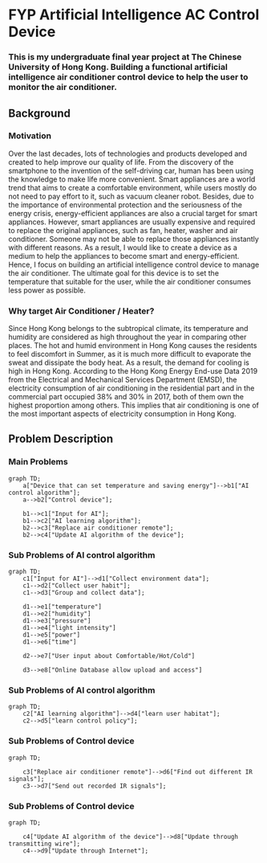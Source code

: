 # FYP Artificial Intelligence AC Control Device

### This is my undergraduate final year project at The Chinese University of Hong Kong. Building a functional artificial intelligence air conditioner control device to help the user to monitor the air conditioner.

## Background
### Motivation
Over the last decades, lots of technologies and products developed and created to help improve our quality of life. From the discovery of the smartphone to the invention of the self-driving car, human has been using the knowledge to make life more convenient. Smart appliances are a world trend that aims to create a comfortable environment, while users mostly do not need to pay effort to it, such as vacuum cleaner robot. Besides, due to the importance of environmental protection and the seriousness of the energy crisis, energy-efficient appliances are also a crucial target for smart appliances. However, smart appliances are usually expensive and required to replace the original appliances, such as fan, heater, washer and air conditioner. Someone may not be able to replace those appliances instantly with different reasons. As a result, I would like to create a device as a medium to help the appliances to become smart and energy-efficient. Hence, I focus on building an artificial intelligence control device to manage the air conditioner. The ultimate goal for this device is to set the temperature that suitable for the user, while the air conditioner consumes less power as possible.

### Why target Air Conditioner / Heater?
Since Hong Kong belongs to the subtropical climate, its temperature and humidity are considered as high throughout the year in comparing other places. The hot and humid environment in Hong Kong causes the residents to feel discomfort in Summer, as it is much more difficult to evaporate the sweat and dissipate the body heat. As a result, the demand for cooling is high in Hong Kong. According to the Hong Kong Energy End-use Data 2019 from the Electrical and Mechanical Services Department (EMSD), the electricity consumption of air conditioning in the residential part and in the commercial part occupied 38% and 30% in 2017, both of them own the highest proportion among others. This implies that air conditioning is one of the most important aspects of electricity consumption in Hong Kong.

## Problem Description
### Main Problems
```mermaid
graph TD;
    a["Device that can set temperature and saving energy"]-->b1["AI control algorithm"];
    a-->b2["Control device"];
    
    b1-->c1["Input for AI"];
    b1-->c2["AI learning algorithm"];
    b2-->c3["Replace air conditioner remote"];
    b2-->c4["Update AI algorithm of the device"];

```
### Sub Problems of AI control algorithm
```mermaid
graph TD;
    c1["Input for AI"]-->d1["Collect environment data"];
    c1-->d2["Collect user habit"];
    c1-->d3["Group and collect data"];
    
    d1-->e1["temperature"]
    d1-->e2["humidity"]
    d1-->e3["pressure"]
    d1-->e4["light intensity"]
    d1-->e5["power"]
    d1-->e6["time"]
    
    d2-->e7["User input about Comfortable/Hot/Cold"]
    
    d3-->e8["Online Database allow upload and access"]
```
### Sub Problems of AI control algorithm
```mermaid
graph TD;
    c2["AI learning algorithm"]-->d4["learn user habitat"];
    c2-->d5["learn control policy"];
```
### Sub Problems of Control device
```mermaid
graph TD;

    c3["Replace air conditioner remote"]-->d6["Find out different IR signals"];
    c3-->d7["Send out recorded IR signals"];
```
### Sub Problems of Control device
```mermaid
graph TD;

    c4["Update AI algorithm of the device"]-->d8["Update through transmitting wire"];
    c4-->d9["Update through Internet"];
```